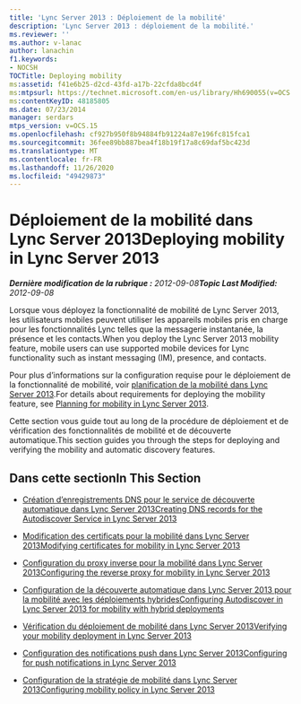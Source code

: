 ```yaml
---
title: 'Lync Server 2013 : Déploiement de la mobilité'
description: 'Lync Server 2013 : déploiement de la mobilité.'
ms.reviewer: ''
ms.author: v-lanac
author: lanachin
f1.keywords:
- NOCSH
TOCTitle: Deploying mobility
ms:assetid: f41e6b25-d2cd-43fd-a17b-22cfda8bcd4f
ms:mtpsurl: https://technet.microsoft.com/en-us/library/Hh690055(v=OCS.15)
ms:contentKeyID: 48185805
ms.date: 07/23/2014
manager: serdars
mtps_version: v=OCS.15
ms.openlocfilehash: cf927b950f8b94884fb91224a87e196fc815fca1
ms.sourcegitcommit: 36fee89bb887bea4f18b19f17a8c69daf5bc423d
ms.translationtype: MT
ms.contentlocale: fr-FR
ms.lasthandoff: 11/26/2020
ms.locfileid: "49429873"
---
```

# <a name="deploying-mobility-in-lync-server-2013"></a><span data-ttu-id="eb5b2-103">Déploiement de la mobilité dans Lync Server 2013</span><span class="sxs-lookup"><span data-stu-id="eb5b2-103">Deploying mobility in Lync Server 2013</span></span>

<div data-xmlns="http://www.w3.org/1999/xhtml">

<div class="topic" data-xmlns="http://www.w3.org/1999/xhtml" data-msxsl="urn:schemas-microsoft-com:xslt" data-cs="https://msdn.microsoft.com/">

<div data-asp="https://msdn2.microsoft.com/asp">



</div>

<div id="mainSection">

<div id="mainBody"><span data-ttu-id="eb5b2-104">

<span> </span></span><span class="sxs-lookup"><span data-stu-id="eb5b2-104">

<span> </span></span></span>

<span data-ttu-id="eb5b2-105">_**Dernière modification de la rubrique :** 2012-09-08_</span><span class="sxs-lookup"><span data-stu-id="eb5b2-105">_**Topic Last Modified:** 2012-09-08_</span></span>

<span data-ttu-id="eb5b2-106">Lorsque vous déployez la fonctionnalité de mobilité de Lync Server 2013, les utilisateurs mobiles peuvent utiliser les appareils mobiles pris en charge pour les fonctionnalités Lync telles que la messagerie instantanée, la présence et les contacts.</span><span class="sxs-lookup"><span data-stu-id="eb5b2-106">When you deploy the Lync Server 2013 mobility feature, mobile users can use supported mobile devices for Lync functionality such as instant messaging (IM), presence, and contacts.</span></span>

<span data-ttu-id="eb5b2-107">Pour plus d’informations sur la configuration requise pour le déploiement de la fonctionnalité de mobilité, voir [planification de la mobilité dans Lync Server 2013](lync-server-2013-planning-for-mobility.md).</span><span class="sxs-lookup"><span data-stu-id="eb5b2-107">For details about requirements for deploying the mobility feature, see [Planning for mobility in Lync Server 2013](lync-server-2013-planning-for-mobility.md).</span></span>

<span data-ttu-id="eb5b2-108">Cette section vous guide tout au long de la procédure de déploiement et de vérification des fonctionnalités de mobilité et de découverte automatique.</span><span class="sxs-lookup"><span data-stu-id="eb5b2-108">This section guides you through the steps for deploying and verifying the mobility and automatic discovery features.</span></span>

<div>

## <a name="in-this-section"></a><span data-ttu-id="eb5b2-109">Dans cette section</span><span class="sxs-lookup"><span data-stu-id="eb5b2-109">In This Section</span></span>

  - [<span data-ttu-id="eb5b2-110">Création d’enregistrements DNS pour le service de découverte automatique dans Lync Server 2013</span><span class="sxs-lookup"><span data-stu-id="eb5b2-110">Creating DNS records for the Autodiscover Service in Lync Server 2013</span></span>](lync-server-2013-creating-dns-records-for-the-autodiscover-service.md)

  - [<span data-ttu-id="eb5b2-111">Modification des certificats pour la mobilité dans Lync Server 2013</span><span class="sxs-lookup"><span data-stu-id="eb5b2-111">Modifying certificates for mobility in Lync Server 2013</span></span>](lync-server-2013-modifying-certificates-for-mobility.md)

  - [<span data-ttu-id="eb5b2-112">Configuration du proxy inverse pour la mobilité dans Lync Server 2013</span><span class="sxs-lookup"><span data-stu-id="eb5b2-112">Configuring the reverse proxy for mobility in Lync Server 2013</span></span>](lync-server-2013-configuring-the-reverse-proxy-for-mobility.md)

  - [<span data-ttu-id="eb5b2-113">Configuration de la découverte automatique dans Lync Server 2013 pour la mobilité avec les déploiements hybrides</span><span class="sxs-lookup"><span data-stu-id="eb5b2-113">Configuring Autodiscover in Lync Server 2013 for mobility with hybrid deployments</span></span>](lync-server-2013-configuring-autodiscover-for-mobility-with-hybrid-deployments.md)

  - [<span data-ttu-id="eb5b2-114">Vérification du déploiement de mobilité dans Lync Server 2013</span><span class="sxs-lookup"><span data-stu-id="eb5b2-114">Verifying your mobility deployment in Lync Server 2013</span></span>](lync-server-2013-verifying-your-mobility-deployment.md)

  - [<span data-ttu-id="eb5b2-115">Configuration des notifications push dans Lync Server 2013</span><span class="sxs-lookup"><span data-stu-id="eb5b2-115">Configuring for push notifications in Lync Server 2013</span></span>](lync-server-2013-configuring-for-push-notifications.md)

  - [<span data-ttu-id="eb5b2-116">Configuration de la stratégie de mobilité dans Lync Server 2013</span><span class="sxs-lookup"><span data-stu-id="eb5b2-116">Configuring mobility policy in Lync Server 2013</span></span>](lync-server-2013-configuring-mobility-policy.md)

<span data-ttu-id="eb5b2-117"></div>

</div>

<span> </span>

</div>

</div>

</span><span class="sxs-lookup"><span data-stu-id="eb5b2-117"></div>

</div>

<span> </span>

</div>

</div>

</span></span></div>

